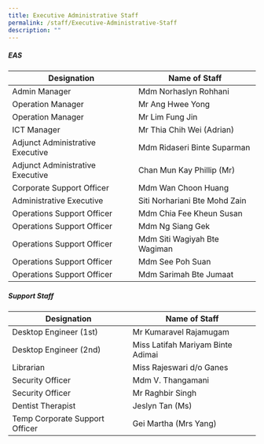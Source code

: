 ```yaml
---
title: Executive Administrative Staff
permalink: /staff/Executive-Administrative-Staff
description: ""
---
```

##### **EAS**

| Designation                        | Name of Staff                  |
|------------------------------------|--------------------------------|
| Admin Manager                      | Mdm Norhaslyn Rohhani          |
| Operation Manager                  | Mr Ang Hwee Yong               |
| Operation Manager                  | Mr Lim Fung Jin                |
| ICT Manager                        | Mr Thia Chih Wei (Adrian)      |
| Adjunct Administrative Executive   | Mdm Ridaseri Binte Suparman    |
| Adjunct Administrative Executive   | Chan Mun Kay Phillip (Mr)      |
| Corporate Support Officer          | Mdm Wan Choon Huang            |
| Administrative Executive           | Siti Norhariani Bte Mohd Zain  |
| Operations Support Officer         | Mdm Chia Fee Kheun Susan       |
| Operations Support Officer         | Mdm Ng Siang Gek               |
| Operations Support Officer         | Mdm Siti Wagiyah Bte Wagiman   |
| Operations Support Officer         | Mdm See Poh Suan               |
| Operations Support Officer         | Mdm Sarimah Bte Jumaat         |


##### **Support Staff**

| Designation                    | Name of Staff                     |
|--------------------------------|-----------------------------------|
| Desktop Engineer (1st)         | Mr Kumaravel Rajamugam            |
| Desktop Engineer (2nd)         | Miss Latifah Mariyam Binte Adimai |
| Librarian                      | Miss Rajeswari d/o Ganes          |
| Security Officer               | Mdm V. Thangamani                 |
| Security Officer               | Mr Raghbir Singh                  |
| Dentist Therapist              | Jeslyn Tan (Ms)                   |
| Temp Corporate Support Officer | Gei Martha (Mrs Yang)             |